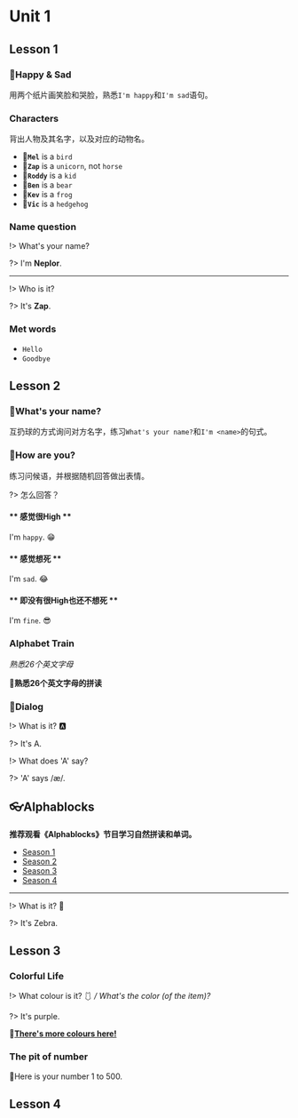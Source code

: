 Unit 1
===

## Lesson 1

### 🧶Happy & Sad

用两个纸片画笑脸和哭脸，熟悉`I'm happy`和`I'm sad`语句。

### Characters

背出人物及其名字，以及对应的动物名。

- 🦉**`Mel`** is a `bird`
- 🦄**`Zap`** is a `unicorn`, not `horse`
- 👦**`Roddy`** is a `kid`
- 🐻**`Ben`** is a `bear`
- 🐸**`Kev`** is a `frog`
- 🦔**`Vic`** is a `hedgehog`

### Name question

!> What's your name?

?> I'm **Neplor**.

---

!> Who is it?

?> It's **Zap**.

### Met words

- `Hello`
- `Goodbye`

## Lesson 2

### 🧶What's your name?

互扔球的方式询问对方名字，练习`What's your name?`和`I'm <name>`的句式。

### 🧶How are you?

练习问候语，并根据随机回答做出表情。

?> 怎么回答？

<!-- tabs:start -->

#### ** 感觉很High **

I'm `happy`. 😁

#### ** 感觉想死 **

I'm `sad`. 😂

#### ** 即没有很High也还不想死 **

I'm `fine`. 😎

<!-- tabs:end -->

### Alphabet Train

_熟悉26个英文字母_

🚩**熟悉26个英文字母的拼读**

### 🧶Dialog

!> What is it? 🅰

?> It's A.

!> What does 'A' say?

?> 'A' says /æ/.

## 👓Alphablocks

**推荐观看《Alphablocks》节目学习自然拼读和单词。**

- [Season 1](https://www.bilibili.com/video/av21345291)
- [Season 2](https://www.bilibili.com/video/av21799282)
- [Season 3](https://www.bilibili.com/video/av27920570)
- [Season 4](https://www.bilibili.com/video/av27921037)

---

!> What is it? 🦓

?> It's Zebra.

## Lesson 3

### Colorful Life

!> What colour is it? 🩱 _/ What's the color (of the item)?_

?> It's purple.

🌈**[There's more colours here!](colours.md)**

### The pit of number

🚀Here is your number 1 to 500.

## Lesson 4


